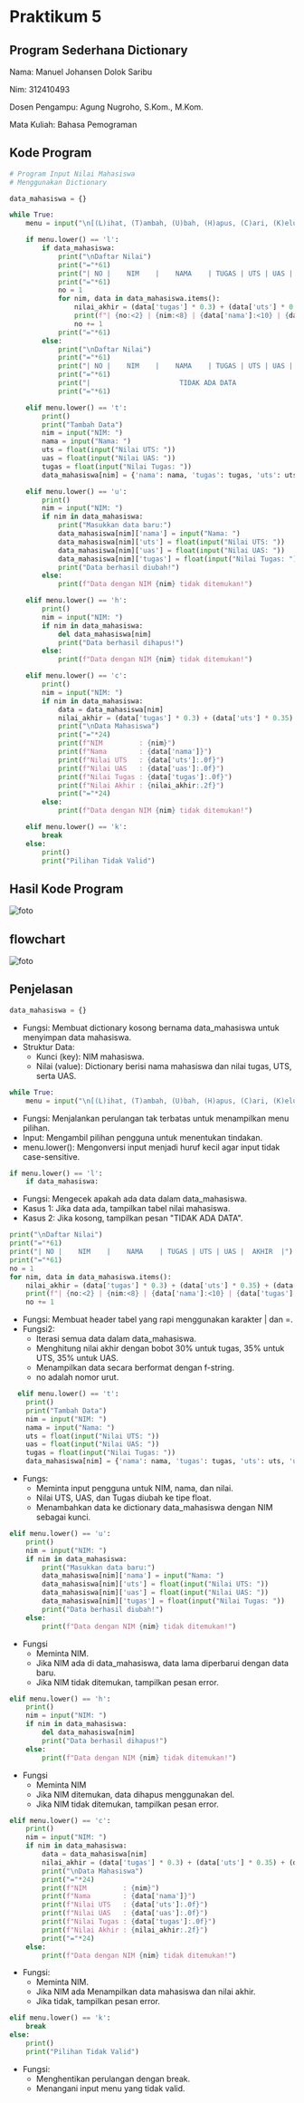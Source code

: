 # Praktikum 5
## Program Sederhana Dictionary
Nama: Manuel Johansen Dolok Saribu

Nim: 312410493

Dosen Pengampu: Agung Nugroho, S.Kom., M.Kom.

Mata Kuliah: Bahasa Pemograman
## Kode Program
```python
# Program Input Nilai Mahasiswa
# Menggunakan Dictionary

data_mahasiswa = {}

while True:
    menu = input("\n[(L)ihat, (T)ambah, (U)bah, (H)apus, (C)ari, (K)eluar]: ")

    if menu.lower() == 'l':
        if data_mahasiswa:
            print("\nDaftar Nilai")
            print("="*61)
            print("| NO |    NIM    |    NAMA    | TUGAS | UTS | UAS |  AKHIR  |")
            print("="*61)
            no = 1
            for nim, data in data_mahasiswa.items():
                nilai_akhir = (data['tugas'] * 0.3) + (data['uts'] * 0.35) + (data['uas'] * 0.35)
                print(f"| {no:<2} | {nim:<8} | {data['nama']:<10} | {data['tugas']:<5.0f} | {data['uts']:<3.0f} | {data['uas']:<3.0f} | {nilai_akhir:<7.2f} |")
                no += 1
            print("="*61)
        else:
            print("\nDaftar Nilai")
            print("="*61)
            print("| NO |    NIM    |    NAMA    | TUGAS | UTS | UAS |  AKHIR  |")
            print("="*61)
            print("|                      TIDAK ADA DATA                       |")
            print("="*61)

    elif menu.lower() == 't':
        print()
        print("Tambah Data")
        nim = input("NIM: ")
        nama = input("Nama: ")
        uts = float(input("Nilai UTS: "))
        uas = float(input("Nilai UAS: "))
        tugas = float(input("Nilai Tugas: "))
        data_mahasiswa[nim] = {'nama': nama, 'tugas': tugas, 'uts': uts, 'uas': uas}

    elif menu.lower() == 'u':
        print()
        nim = input("NIM: ")
        if nim in data_mahasiswa:
            print("Masukkan data baru:")
            data_mahasiswa[nim]['nama'] = input("Nama: ")
            data_mahasiswa[nim]['uts'] = float(input("Nilai UTS: "))
            data_mahasiswa[nim]['uas'] = float(input("Nilai UAS: "))
            data_mahasiswa[nim]['tugas'] = float(input("Nilai Tugas: "))
            print("Data berhasil diubah!")
        else:
            print(f"Data dengan NIM {nim} tidak ditemukan!")

    elif menu.lower() == 'h':
        print()
        nim = input("NIM: ")
        if nim in data_mahasiswa:
            del data_mahasiswa[nim]
            print("Data berhasil dihapus!")
        else:
            print(f"Data dengan NIM {nim} tidak ditemukan!")

    elif menu.lower() == 'c':
        print()
        nim = input("NIM: ")
        if nim in data_mahasiswa:
            data = data_mahasiswa[nim]
            nilai_akhir = (data['tugas'] * 0.3) + (data['uts'] * 0.35) + (data['uas'] * 0.35)
            print("\nData Mahasiswa")
            print("="*24)
            print(f"NIM         : {nim}")
            print(f"Nama        : {data['nama']}")
            print(f"Nilai UTS   : {data['uts']:.0f}")
            print(f"Nilai UAS   : {data['uas']:.0f}")
            print(f"Nilai Tugas : {data['tugas']:.0f}")
            print(f"Nilai Akhir : {nilai_akhir:.2f}")
            print("="*24)
        else:
            print(f"Data dengan NIM {nim} tidak ditemukan!")

    elif menu.lower() == 'k':
        break
    else:
        print()
        print("Pilihan Tidak Valid")
```
## Hasil Kode Program
![foto](https://github.com/Manueljds2311105/foto/blob/69288e90ff5b730990a80215adcb2f0b0c0835ad/Praktikum%205.py%20-%20Visual%20Studio%20Code%20%5BAdministrator%5D%2011_27_2024%209_15_35%20AM.png)
## flowchart
![foto](https://github.com/Manueljds2311105/foto/blob/91c436c5940ff771fdb473f548f4ce3c1be9ac9f/Praktikum%205.png)
## Penjelasan
```python
data_mahasiswa = {}
```
- Fungsi: Membuat dictionary kosong bernama data_mahasiswa untuk menyimpan data mahasiswa.
- Struktur Data:
  - Kunci (key): NIM mahasiswa.
  - Nilai (value): Dictionary berisi nama mahasiswa dan nilai tugas, UTS, serta UAS.
```python
while True:
    menu = input("\n[(L)ihat, (T)ambah, (U)bah, (H)apus, (C)ari, (K)eluar]: ")
```
- Fungsi: Menjalankan perulangan tak terbatas untuk menampilkan menu pilihan.
- Input: Mengambil pilihan pengguna untuk menentukan tindakan.
- menu.lower(): Mengonversi input menjadi huruf kecil agar input tidak case-sensitive.
```python
if menu.lower() == 'l':
    if data_mahasiswa:
```
- Fungsi: Mengecek apakah ada data dalam data_mahasiswa.
- Kasus 1: Jika data ada, tampilkan tabel nilai mahasiswa.
- Kasus 2: Jika kosong, tampilkan pesan "TIDAK ADA DATA".
```python
print("\nDaftar Nilai")
print("="*61)
print("| NO |    NIM    |    NAMA    | TUGAS | UTS | UAS |  AKHIR  |")
print("="*61)
no = 1
for nim, data in data_mahasiswa.items():
    nilai_akhir = (data['tugas'] * 0.3) + (data['uts'] * 0.35) + (data['uas'] * 0.35)
    print(f"| {no:<2} | {nim:<8} | {data['nama']:<10} | {data['tugas']:<5.0f} | {data['uts']:<3.0f} | {data['uas']:<3.0f} | {nilai_akhir:<7.2f} |")
    no += 1
```
- Fungsi: Membuat header tabel yang rapi menggunakan karakter | dan =.
- Fungsi2:
  - Iterasi semua data dalam data_mahasiswa.
  - Menghitung nilai akhir dengan bobot 30% untuk tugas, 35% untuk UTS, 35% untuk UAS.
  - Menampilkan data secara berformat dengan f-string.
  - no adalah nomor urut.
```python
  elif menu.lower() == 't':
    print()
    print("Tambah Data")
    nim = input("NIM: ")
    nama = input("Nama: ")
    uts = float(input("Nilai UTS: "))
    uas = float(input("Nilai UAS: "))
    tugas = float(input("Nilai Tugas: "))
    data_mahasiswa[nim] = {'nama': nama, 'tugas': tugas, 'uts': uts, 'uas': uas}
```
- Fungs:
    - Meminta input pengguna untuk NIM, nama, dan nilai.
    - Nilai UTS, UAS, dan Tugas diubah ke tipe float.
    - Menambahkan data ke dictionary data_mahasiswa dengan NIM sebagai kunci.
```python
elif menu.lower() == 'u':
    print()
    nim = input("NIM: ")
    if nim in data_mahasiswa:
        print("Masukkan data baru:")
        data_mahasiswa[nim]['nama'] = input("Nama: ")
        data_mahasiswa[nim]['uts'] = float(input("Nilai UTS: "))
        data_mahasiswa[nim]['uas'] = float(input("Nilai UAS: "))
        data_mahasiswa[nim]['tugas'] = float(input("Nilai Tugas: "))
        print("Data berhasil diubah!")
    else:
        print(f"Data dengan NIM {nim} tidak ditemukan!")
```
- Fungsi
    - Meminta NIM.
    - Jika NIM ada di data_mahasiswa, data lama diperbarui dengan data baru.
    - Jika NIM tidak ditemukan, tampilkan pesan error.
```python
elif menu.lower() == 'h':
    print()
    nim = input("NIM: ")
    if nim in data_mahasiswa:
        del data_mahasiswa[nim]
        print("Data berhasil dihapus!")
    else:
        print(f"Data dengan NIM {nim} tidak ditemukan!")
```
- Fungsi
  - Meminta NIM
  - Jika NIM ditemukan, data dihapus menggunakan del.
  - Jika NIM tidak ditemukan, tampilkan pesan error.
```python
elif menu.lower() == 'c':
    print()
    nim = input("NIM: ")
    if nim in data_mahasiswa:
        data = data_mahasiswa[nim]
        nilai_akhir = (data['tugas'] * 0.3) + (data['uts'] * 0.35) + (data['uas'] * 0.35)
        print("\nData Mahasiswa")
        print("="*24)
        print(f"NIM         : {nim}")
        print(f"Nama        : {data['nama']}")
        print(f"Nilai UTS   : {data['uts']:.0f}")
        print(f"Nilai UAS   : {data['uas']:.0f}")
        print(f"Nilai Tugas : {data['tugas']:.0f}")
        print(f"Nilai Akhir : {nilai_akhir:.2f}")
        print("="*24)
    else:
        print(f"Data dengan NIM {nim} tidak ditemukan!")
```
- Fungsi:
  - Meminta NIM.
  - Jika NIM ada Menampilkan data mahasiswa dan nilai akhir.
  - Jika tidak, tampilkan pesan error.
```python
elif menu.lower() == 'k':
    break
else:
    print()
    print("Pilihan Tidak Valid")
```
- Fungsi:
    - Menghentikan perulangan dengan break.
    - Menangani input menu yang tidak valid.
